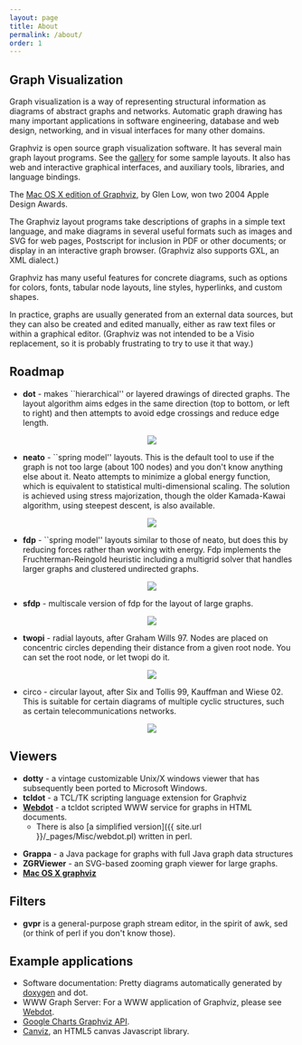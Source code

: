 ```yaml
---
layout: page
title: About
permalink: /about/
order: 1
---
```

         
         
## Graph Visualization

Graph visualization is a way of representing structural
information as diagrams of abstract graphs and networks.
Automatic graph drawing has many important applications in
software engineering, database and web design, networking,
and in visual interfaces for many other domains.

Graphviz is open source graph visualization software.
It has several main graph layout programs.
See the <a href="{{ site.url }}/gallery">gallery</a> for some sample layouts.
It also has web and interactive graphical interfaces,
and auxiliary tools, libraries, and language bindings.

The <a href="http://www.pixelglow.com/graphviz/">Mac OS X edition of Graphviz</a>, by Glen Low, won two 2004 Apple Design Awards.

The Graphviz layout programs take descriptions of graphs in
a simple text language, and make diagrams in several useful
formats such as images and SVG for web pages, Postscript for
inclusion in PDF or other documents; or display in an interactive
graph browser.  (Graphviz also supports GXL, an XML dialect.)

Graphviz has many useful features for concrete diagrams, such as options for
colors, fonts, tabular node layouts, line styles, hyperlinks, and
custom shapes.

In practice, graphs are usually generated from an external
data sources, but they can also be created and edited manually,
either as raw text files or within a graphical editor.
(Graphviz was not intended to be a Visio replacement, so it
is probably frustrating to try to use it that way.)

## Roadmap

* **dot** - makes ``hierarchical'' or layered drawings of directed graphs.
The layout algorithm
aims edges in the same direction (top to bottom, or left to right) and
then attempts to avoid edge crossings and reduce edge length.

<p align="center">
  <img src="{{ site.url }}/_pages/Gallery/directed/cluster.small.png" />
</p>

* **neato** - ``spring model'' layouts.  This is the default tool to use if 
the graph is not too large (about 100 nodes) and you don't know anything else 
about it. Neato attempts to minimize a global energy function, which is 
equivalent to statistical multi-dimensional scaling. The solution is achieved 
using stress majorization, though the older Kamada-Kawai algorithm, using 
steepest descent, is also available.

<p align="center">
  <img src="{{ site.url }}/_pages/Gallery/undirected/ER.small.png" />
</p>

* **fdp** - ``spring model'' layouts similar to those of neato, but does this 
by reducing forces rather than working with energy. Fdp implements the 
Fruchterman-Reingold heuristic including a multigrid solver that handles 
larger graphs and clustered undirected graphs.

<p align="center">
  <img src="{{ site.url }}/_pages/Gallery/undirected/fdpclust.small.png" />
</p>

* **sfdp** - multiscale version of fdp for the layout of large graphs.

<p align="center">
  <img src="{{ site.url }}/_pages/Gallery/undirected/200910_viz_matrix_188w.png" />
</p>

* **twopi** - radial layouts, after Graham Wills 97. Nodes are placed on 
concentric circles depending their distance from a given root node. You can 
set the root node, or let twopi do it.

<p align="center">
  <img src="{{ site.url }}/_pages/Gallery/twopi/twopi2.small.png" />
</p>

* circo  - circular layout, after Six and Tollis 99, Kauffman and Wiese 02. 
This is suitable for certain diagrams of multiple cyclic structures, such as 
certain telecommunications networks.

<p align="center">
  <img src="{{ site.url }}/_pages/Gallery/undirected/honda-tokoro.circo.png" />
</p>

## Viewers

* **dotty** - a vintage customizable Unix/X windows viewer that has
subsequently been ported to Microsoft Windows.
* **tcldot** - a TCL/TK scripting language extension for Graphviz
* [**Webdot**](https://gitlab.com/graphviz/webdot) - a tcldot scripted WWW service for graphs in HTML documents. 
  * There is also [a simplified version]({{ site.url }}/_pages/Misc/webdot.pl) written in perl.

<!---
  * [Webdot Tutorial]({{ site.url }}/_pages/webdot/)
-->
* **Grappa** - a Java package for graphs with full Java graph data structures
* **ZGRViewer** - an SVG-based zooming graph viewer for large graphs.
* [**Mac OS X graphviz**](http://www.pixelglow.com/graphviz)

## Filters

* **gvpr** is a general-purpose graph stream editor, in the spirit
of awk, sed (or think of perl if you don't know those).

## Example applications

* Software documentation: Pretty diagrams automatically generated by 
[doxygen](http://www.stack.nl/%7Edimitri/doxygen/index.html) and dot.
* WWW Graph Server: For a WWW application of Graphviz, please see [Webdot](https://gitlab.com/graphviz/webdot).
* [Google Charts Graphviz API](http://code.google.com/apis/chart/docs/gallery/graphviz.html).
* [Canviz](http://code.google.com/p/canviz/), an HTML5 canvas Javascript library.


